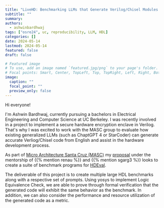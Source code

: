 ```yaml
---
title: "LiveHD: Benchmarking LLMs that Generate Verilog/Chisel Modules From Natural Language"
subtitle: ""
summary:
authors: 
  - ashwinbardhwaj
tags: ["osre24", uc, reproducibility, LLM, HDL]
categories: []
date: 2024-05-14
lastmod: 2024-05-14
featured: false
draft: false

# Featured image
# To use, add an image named `featured.jpg/png` to your page's folder.
# Focal points: Smart, Center, TopLeft, Top, TopRight, Left, Right, BottomLeft, Bottom, BottomRight.
image:
  caption: ""
  focal_point: ""
  preview_only: false
---
```

Hi everyone!

I'm Ashwin Bardhwaj, currently pursuing a bachelors in Electrical Engineering and Computer Science at UC Berkeley. I was recently involved in a project to implement a secure hardware encryption enclave in Verilog. That's why I was excited to work with the MASC group to evaluate how existing generalized LLMs (such as ChaptGPT 4 or StarCoder) can generate accurate Verliog/Chisel code from English and assist in the hardware development process. 

As part of [Micro Architecture Santa Cruz (MASC)](/project/osre23/ucsc/livehd) my [proposal](https://drive.google.com/file/d/1Fnr85lqrTs7OBohfHfSZI2K3wZU3zJm0/view?usp=sharing) under the mentorship of {{% mention renau %}} and {{% mention sgarg3 %}} looks to create a suite of benchmark programs for [HDEval](https://github.com/masc-ucsc/hdeval).

The deliverable of this project is to create multiple large HDL benchmarks along with a respective set of prompts. Using yosys to implement Logic Equivalence Check, we are able to prove through formal verification that the generated code will exhibit the same behavior as the benchmark. In addition, we can also consider the performance and resource utilization of the generated code as a metric. 
